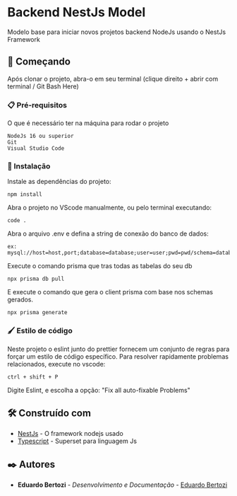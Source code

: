 # Backend NestJs Model

Modelo base para iniciar novos projetos backend NodeJs usando o NestJs Framework

## 🚀 Começando

Após clonar o projeto, abra-o em seu terminal (clique direito + abrir com terminal / Git Bash Here)

### 📋 Pré-requisitos

O que é necessário ter na máquina para rodar o projeto

```
NodeJs 16 ou superior
Git
Visual Studio Code

```

### 🔧 Instalação

Instale as dependências do projeto:

```
npm install
```

Abra o projeto no VScode manualmente, ou pelo terminal executando:

```
code .
```

Abra o arquivo .env e defina a string de conexão do banco de dados:
```
ex: mysql://host=host,port;database=database;user=user;pwd=pwd/schema=database
```

Execute o comando prisma que tras todas as tabelas do seu db
```
npx prisma db pull
```

E execute o comando que gera o client prisma com base nos schemas gerados.
```
npx prisma generate
```

### 🖌 Estilo de código

Neste projeto o eslint junto do prettier fornecem um conjunto de regras
para forçar um estilo de código específico.
Para resolver rapidamente problemas relacionados, execute no vscode:

```
ctrl + shift + P
```
Digite Eslint, e escolha a opção: "Fix all auto-fixable Problems"

## 🛠️ Construído com

* [NestJs](https://docs.nestjs.com/) - O framework nodejs usado
* [Typescript](https://www.typescriptlang.org/docs/) - Superset para linguagem Js

## ✒️ Autores

* **Eduardo Bertozi** - *Desenvolvimento e Documentação* - [Eduardo Bertozi](https://github.com/eduardobertozi)
